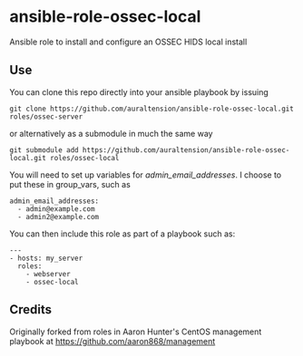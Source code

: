 ansible-role-ossec-local
=========================

Ansible role to install and configure an OSSEC HIDS local install

Use
---

You can clone this repo directly into your ansible playbook by issuing

```
git clone https://github.com/auraltension/ansible-role-ossec-local.git roles/ossec-server
```

or alternatively as a submodule in much the same way

```
git submodule add https://github.com/auraltension/ansible-role-ossec-local.git roles/ossec-local
```

You will need to set up variables for _admin_email_addresses_.  I choose to put these in group_vars, such as

```
admin_email_addresses:
  - admin@example.com
  - admin2@example.com
```


You can then include this role as part of a playbook such as:

```
---
- hosts: my_server
  roles:
    - webserver
    - ossec-local
```

Credits
-------

Originally forked from roles in Aaron Hunter's CentOS management playbook at https://github.com/aaron868/management
